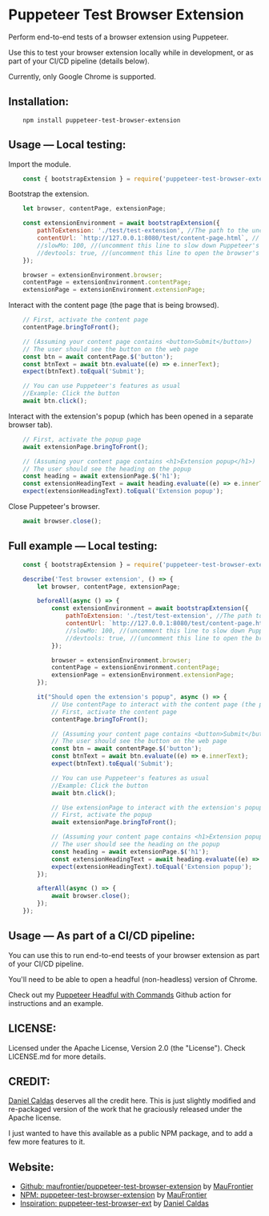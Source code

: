 # Puppeteer Test Browser Extension

Perform end-to-end tests of a browser extension using Puppeteer.

Use this to test your browser extension locally while in development, or as part of your CI/CD pipeline (details below).

Currently, only Google Chrome is supported.

## Installation:
```
    npm install puppeteer-test-browser-extension
```
## Usage — Local testing:

Import the module.
```javascript
    const { bootstrapExtension } = require('puppeteer-test-browser-extension');
```
Bootstrap the extension.
```javascript
    let browser, contentPage, extensionPage;

    const extensionEnvironment = await bootstrapExtension({
        pathToExtension: './test/test-extension', //The path to the uncompressed extension's folder. It shouldn't be a ZIP file.
        contentUrl: `http://127.0.0.1:8080/test/content-page.html`, // The URL of the content page that is being browsed
        //slowMo: 100, //(uncomment this line to slow down Puppeteer's actions)
        //devtools: true, //(uncomment this line to open the browser's devtools)
    });

    browser = extensionEnvironment.browser;
    contentPage = extensionEnvironment.contentPage;
    extensionPage = extensionEnvironment.extensionPage;
```
Interact with the content page (the page that is being browsed).
```javascript
    // First, activate the content page
    contentPage.bringToFront();

    // (Assuming your content page contains <button>Submit</button>)
    // The user should see the button on the web page
    const btn = await contentPage.$('button');
    const btnText = await btn.evaluate((e) => e.innerText);
    expect(btnText).toEqual('Submit');

    // You can use Puppeteer's features as usual
    //Example: Click the button
    await btn.click();
```
Interact with the extension's popup (which has been opened in a separate browser tab).
```javascript
    // First, activate the popup page
    await extensionPage.bringToFront();

    // (Assuming your content page contains <h1>Extension popup</h1>)
    // The user should see the heading on the popup
    const heading = await extensionPage.$('h1');
    const extensionHeadingText = await heading.evaluate((e) => e.innerText);
    expect(extensionHeadingText).toEqual('Extension popup');
```
Close Puppeteer's browser.
```javascript
    await browser.close();
```
## Full example — Local testing:
```javascript
    const { bootstrapExtension } = require('puppeteer-test-browser-extension');

    describe('Test browser extension', () => {
        let browser, contentPage, extensionPage;

        beforeAll(async () => {
            const extensionEnvironment = await bootstrapExtension({
                pathToExtension: './test/test-extension', //The path to the uncompressed extension's folder. It shouldn't be a ZIP file.
                contentUrl: `http://127.0.0.1:8080/test/content-page.html`, // The URL of the content page that is being browsed
                //slowMo: 100, //(uncomment this line to slow down Puppeteer's actions)
                //devtools: true, //(uncomment this line to open the browser's devtools)
            });

            browser = extensionEnvironment.browser;
            contentPage = extensionEnvironment.contentPage;
            extensionPage = extensionEnvironment.extensionPage;
        });

        it("Should open the extension's popup", async () => {
            // Use contentPage to interact with the content page (the page that is being browsed)
            // First, activate the content page
            contentPage.bringToFront();

            // (Assuming your content page contains <button>Submit</button>)
            // The user should see the button on the web page
            const btn = await contentPage.$('button');
            const btnText = await btn.evaluate((e) => e.innerText);
            expect(btnText).toEqual('Submit');

            // You can use Puppeteer's features as usual
            //Example: Click the button
            await btn.click();

            // Use extensionPage to interact with the extension's popup
            // First, activate the popup
            await extensionPage.bringToFront();

            // (Assuming your content page contains <h1>Extension popup</h1>)
            // The user should see the heading on the popup
            const heading = await extensionPage.$('h1');
            const extensionHeadingText = await heading.evaluate((e) => e.innerText);
            expect(extensionHeadingText).toEqual('Extension popup');
        });

        afterAll(async () => {
            await browser.close();
        });
    });
```
## Usage — As part of a CI/CD pipeline:

You can use this to run end-to-end teests of your browser extension as part of your CI/CD pipeline.

You'll need to be able to open a headful (non-headless) version of Chrome.

Check out my [Puppeteer Headful with Commands](https://github.com/marketplace/actions/puppeteer-headful-with-commands) Github action for instructions and an example.

## LICENSE:

Licensed under the Apache License, Version 2.0 (the "License"). Check LICENSE.md for more details.

## CREDIT:

[Daniel Caldas](https://github.com/danielcaldas) deserves all the credit here. This is just slightly modified and re-packaged version of the work that he graciously released under the Apache license.

I just wanted to have this available as a public NPM package, and to add a few more features to it.

## Website:

- [Github: maufrontier/puppeteer-test-browser-extension](https://github.com/maufrontier/puppeteer-test-browser-extension) by [MauFrontier](https://github.com/maufrontier)
- [NPM: puppeteer-test-browser-extension](https://www.npmjs.com/package/puppeteer-test-browser-extension) by [MauFrontier](https://www.npmjs.com/~maufrontier)
- [Inspiration: puppeteer-test-browser-ext](https://github.com/tweak-extension/puppeteer-test-browser-ext) by [Daniel Caldas](https://github.com/danielcaldas)
